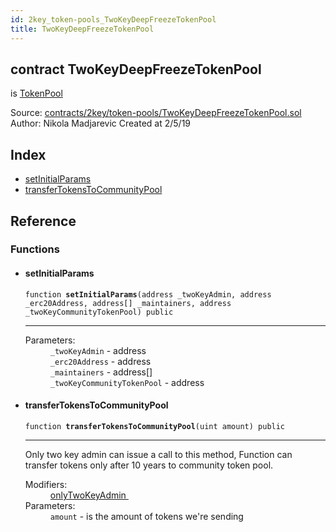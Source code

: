 ```yaml
---
id: 2key_token-pools_TwoKeyDeepFreezeTokenPool
title: TwoKeyDeepFreezeTokenPool
---
```


<div class="contract-doc"><div class="contract"><h2 class="contract-header"><span class="contract-kind">contract</span> TwoKeyDeepFreezeTokenPool</h2><p class="base-contracts"><span>is</span> <a href="2key_token-pools_TokenPool.html">TokenPool</a></p><div class="source">Source: <a href="https://github.com/2keynet/web3-alpha/blob/v0.0.3/contracts/2key/token-pools/TwoKeyDeepFreezeTokenPool.sol" target="_blank">contracts/2key/token-pools/TwoKeyDeepFreezeTokenPool.sol</a></div><div class="author">Author: Nikola Madjarevic Created at 2/5/19</div></div><div class="index"><h2>Index</h2><ul><li><a href="2key_token-pools_TwoKeyDeepFreezeTokenPool.html#setInitialParams">setInitialParams</a></li><li><a href="2key_token-pools_TwoKeyDeepFreezeTokenPool.html#transferTokensToCommunityPool">transferTokensToCommunityPool</a></li></ul></div><div class="reference"><h2>Reference</h2><div class="functions"><h3>Functions</h3><ul><li><div class="item function"><span id="setInitialParams" class="anchor-marker"></span><h4 class="name">setInitialParams</h4><div class="body"><code class="signature">function <strong>setInitialParams</strong><span>(address _twoKeyAdmin, address _erc20Address, address[] _maintainers, address _twoKeyCommunityTokenPool) </span><span>public </span></code><hr/><dl><dt><span class="label-parameters">Parameters:</span></dt><dd><div><code>_twoKeyAdmin</code> - address</div><div><code>_erc20Address</code> - address</div><div><code>_maintainers</code> - address[]</div><div><code>_twoKeyCommunityTokenPool</code> - address</div></dd></dl></div></div></li><li><div class="item function"><span id="transferTokensToCommunityPool" class="anchor-marker"></span><h4 class="name">transferTokensToCommunityPool</h4><div class="body"><code class="signature">function <strong>transferTokensToCommunityPool</strong><span>(uint amount) </span><span>public </span></code><hr/><div class="description"><p>Only two key admin can issue a call to this method, Function can transfer tokens only after 10 years to community token pool.</p></div><dl><dt><span class="label-modifiers">Modifiers:</span></dt><dd><a href="2key_MaintainingPattern.html#onlyTwoKeyAdmin">onlyTwoKeyAdmin </a></dd><dt><span class="label-parameters">Parameters:</span></dt><dd><div><code>amount</code> - is the amount of tokens we&#x27;re sending</div></dd></dl></div></div></li></ul></div></div></div>
